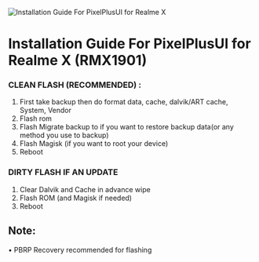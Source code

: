 ![Installation Guide For PixelPlusUI for Realme X](https://i.imgur.com/pmZkslu.png "Installation")

# Installation Guide For PixelPlusUI for Realme X (RMX1901)

### CLEAN FLASH (RECOMMENDED) : 
1. First take backup then do format data, cache, dalvik/ART cache, System, Vendor
2. Flash rom
3. Flash Migrate backup to if you want to restore backup data(or any method you use to backup)
4. Flash Magisk (if you want to root your device) 
5. Reboot

### DIRTY FLASH IF AN UPDATE
1. Clear Dalvik and Cache in advance wipe
2. Flash ROM (and Magisk if needed)
3. Reboot

## Note: 
• PBRP Recovery recommended for flashing
